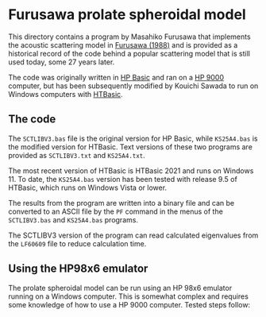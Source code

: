 # Furusawa prolate spheroidal model

This directory contains a program by Masahiko Furusawa that implements the acoustic scattering model in [Furusawa (1988)](https://doi.org/10.1250/ast.9.13) and is provided as a historical record of the code behind a popular scattering model that is still used today, some 27 years later.

The code was originally written in [HP Basic](https://en.wikipedia.org/wiki/Rocky_Mountain_BASIC) and ran on a [HP 9000](https://en.wikipedia.org/wiki/HP_9000) computer, but has been subsequently modified by Kouichi Sawada to run on Windows computers with [HTBasic](https://transera.com/).

## The code

The `SCTLIBV3.bas` file is the original version for HP Basic, while `KS25A4.bas` is the modified version for HTBasic. Text versions of these two programs are provided as `SCTLIBV3.txt` and `KS25A4.txt`.

The most recent version of HTBasic is HTBasic 2021 and runs on Windows 11. To date, the `KS25A4.bas` version has been tested with release 9.5 of HTBasic, which runs on Windows Vista or lower.

The results from the program are written into a binary file and can be converted to an ASCII file by the `PF` command in the menus of the `SCTLIBV3.bas` and `KS25A4.bas` programs.

The SCTLIBV3 version of the program can read calculated eigenvalues from the `LF60609` file to reduce calculation time.

## Using the HP98x6 emulator

The prolate spheroidal model can be run using an HP 98x6 emulator running on a Windows computer. This is somewhat complex and requires some knowledge of how to use a HP 9000 computer. Tested steps follow:



